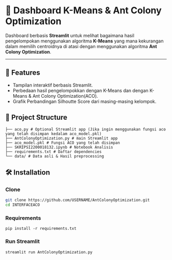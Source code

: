 # 🐜 Dashboard K-Means & Ant Colony Optimization

Dashboard berbasis **Streamlit** untuk melihat bagaimana hasil pengelompokan menggunakan algoritma **K-Means** yang mana kekurangan dalam memilih centroidnya di atasi dengan 
menggunakan algoritma **Ant Colony Optimization**.

---

## 🚀 Features
- Tampilan interaktif berbasis Streamlit.
- Perbedaan hasil pengelompokkan dengan K-Means dan dengan K-Means & Ant Colony Optimization(ACO).
- Grafik Perbandingan Silhoutte Score dari masing-masing kelompok.


## 📂 Project Structure
```
├── aco.py # Optional Streamlit app (Jika ingin menggunakan fungsi aco yang telah disimpan kedalam aco_model.pkl)
├── AntColonyOptimization.py # main Streamlit app
├── aco_model.pkl # Fungsi ACO yang telah disimpan
├── SKRIPSI2200018132.ipynb # Notebook Analisis
├── requirements.txt # Daftar dependencies
└── data/ # Data asli & Hasil preprocessing
```

## 🛠 Installation
### Clone
   ```bash
   git clone https://github.com/USERNAME/AntColonyOptimization.git
   cd INTERFACEACO
```
### Requirements

```
pip install -r requirements.txt 
```

### Run Streamlit
```
streamlit run AntColonyOptimization.py
```

